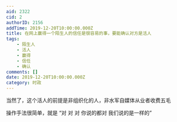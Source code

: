 ```yaml
---
aid: 2322
cid: 2
authorID: 2156
addTime: 2019-12-20T10:00:00.000Z
title: 在网上赢得一个陌生人的信任是很容易的事，要能确认对方是活人
tags:
    - 陌生人
    - 活人
    - 赢得
    - 信任
    - 确认
comments: []
date: 2019-12-20T10:00:00.000Z
category: 时政
---
```


当然了，这个活人的前提是非组织化的人，非水军自媒体从业者收费五毛

操作手法很简单，就是 “对 对 对 你说的都对 我们说的是一样的”
